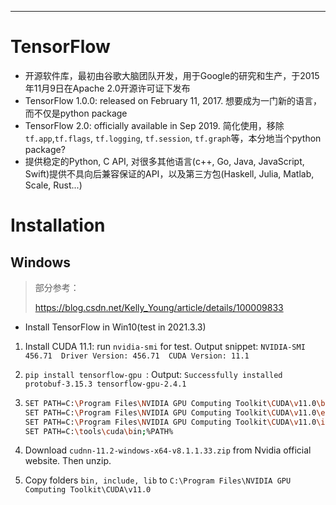



---

# TensorFlow

- 开源软件库，最初由谷歌大脑团队开发，用于Google的研究和生产，于2015年11月9日在Apache 2.0开源许可证下发布
- TensorFlow 1.0.0: released on February 11, 2017. 想要成为一门新的语言，而不仅是python package
- TensorFlow 2.0: officially available in Sep 2019. 简化使用，移除`tf.app`,`tf.flags`, `tf.logging`, `tf.session`, `tf.graph`等，本分地当个python package?
- 提供稳定的Python, C API, 对很多其他语言(c++, Go, Java, JavaScript, Swift)提供不具向后兼容保证的API，以及第三方包(Haskell, Julia, Matlab, Scale, Rust...)



# Installation



## Windows

> 部分参考：
>
> https://blog.csdn.net/Kelly_Young/article/details/100009833

- Install TensorFlow in Win10(test in 2021.3.3)

1. Install CUDA 11.1: run `nvidia-smi` for test. Output snippet: `NVIDIA-SMI 456.71  Driver Version: 456.71  CUDA Version: 11.1`

2. `pip install tensorflow-gpu `: Output: `Successfully installed protobuf-3.15.3 tensorflow-gpu-2.4.1`

3. ```bash
   SET PATH=C:\Program Files\NVIDIA GPU Computing Toolkit\CUDA\v11.0\bin;%PATH%
   SET PATH=C:\Program Files\NVIDIA GPU Computing Toolkit\CUDA\v11.0\extras\CUPTI\lib64;%PATH%
   SET PATH=C:\Program Files\NVIDIA GPU Computing Toolkit\CUDA\v11.0\include;%PATH%
   SET PATH=C:\tools\cuda\bin;%PATH%
   ```

4. Download `cudnn-11.2-windows-x64-v8.1.1.33.zip` from Nvidia official website. Then unzip.

5. Copy folders `bin, include, lib` to `C:\Program Files\NVIDIA GPU Computing Toolkit\CUDA\v11.0`





